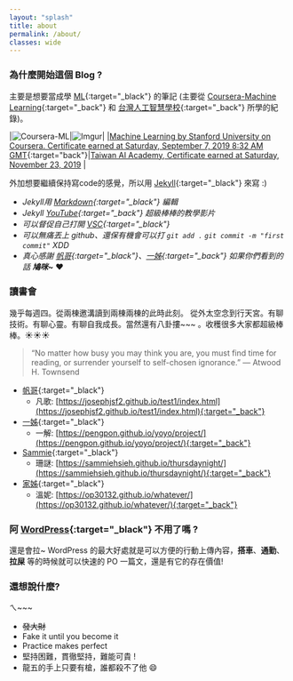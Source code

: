 ```yaml
---
layout: "splash"
title: about
permalink: /about/
classes: wide
---
```


### 為什麼開始這個 Blog ?

主要是想要當成學 [ML](https://en.wikipedia.org/wiki/Machine_learning){:target="_black"} 的筆記 (主要從 [Coursera-Machine Learning](https://www.coursera.org/learn/machine-learning){:target="_back"} 和 [台灣人工智慧學校](https://aiacademy.tw/){:target="_back"} 所學的紀錄)。

|![Coursera-ML](https://i.imgur.com/Yfdb6Cm.jpg)|![Imgur](https://i.imgur.com/kHsBSCmh.jpg)|
|[Machine Learning by Stanford University on Coursera. Certificate earned at Saturday, September 7, 2019 8:32 AM GMT](https://www.coursera.org/account/accomplishments/certificate/PDEWSG5VVJ8F){:target="back"}|[Taiwan AI Academy, Certificate earned at Saturday, November 23, 2019](https://yuting3656.github.io/yutingblog//aiacademy/so-it-is) |

外加想要繼續保持寫code的感覺，所以用 [Jekyll](https://jekyllrb.com/){:target="_black"} 來寫 :) 
   - *Jekyll用 [Markdown](https://en.wikipedia.org/wiki/Markdown){:target="_black"} 編輯*
   - *Jekyll [YouTube](https://www.youtube.com/watch?v=T1itpPvFWHI&list=PLLAZ4kZ9dFpOPV5C5Ay0pHaa0RJFhcmcB&index=1){:target="_back"} 超級棒棒的教學影片*
   - *可以督促自己打開 [VSC](https://en.wikipedia.org/wiki/Visual_Studio_Code){:target="_black"}* 
   - *可以無痛丟上 github、還保有機會可以打 `git add .` `git commit -m "first commit"` XDD*
   - *真心感謝 [帆哥](https://josephjsf2.github.io/){:target="_black"}、[一姊](https://pengpon.github.io/){:target="_back"} 如果你們看到的話 __鳩咪~__* :heart:

### 讀書會

幾乎每週四。從兩棟邀溝讀到兩棟兩棟的此時此刻。
從外太空念到行天宮。有聊技術。有聊心靈。有聊自我成長。當然還有八卦摟~~~
。收穫很多大家都超級棒棒。:sunny::sunny::sunny:

> “No matter how busy you may think you are, you must find time for reading, or surrender yourself to self-chosen ignorance.”
> ― Atwood H. Townsend

   - [帆哥](https://josephjsf2.github.io/){:target="_black"}
      - 凡歌: [https://josephjsf2.github.io/test1/index.html](https://josephjsf2.github.io/test1/index.html){:target="_back"}
   - [一姊](https://pengpon.github.io/){:target="_black"}
      - 一解: [https://pengpon.github.io/yoyo/project/](https://pengpon.github.io/yoyo/project/){:target="_back"}
   - [Sammie](https://sammiehsieh.github.io/blog/){:target="_black"}
      - 珊謎: [https://sammiehsieh.github.io/thursdaynight/](https://sammiehsieh.github.io/thursdaynight/){:target="_back"}
   - [家姊](https://op30132.github.io/){:target="_black"}
      - 溫妮: [https://op30132.github.io/whatever/](https://op30132.github.io/whatever/){:target="_back"}

### 阿 [WordPress](https://yutingboy.home.blog/){:target="_black"} 不用了嗎 ?

還是會拉~ WordPress 的最大好處就是可以方便的行動上傳內容，__搭車__、__通勤__、__拉屎__ 等的時候就可以快速的 PO 一篇文，還是有它的存在價值!

### 還想說什麼?

ㄟ~~~ 
- ~~發大財~~
- Fake it until you become it
- Practice makes perfect
- 堅持困難，貫徹堅持，難能可貴 !
- 龍五的手上只要有槍，誰都殺不了他 :smile:
